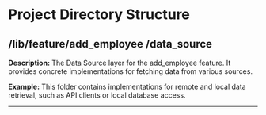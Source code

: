 # Project Directory Structure

## /lib/feature/add_employee /data_source

**Description:** The Data Source layer for the add_employee  feature. It provides concrete implementations for fetching data from various sources.

**Example:** This folder contains implementations for remote and local data retrieval, such as API clients or local database access.

---

